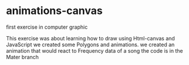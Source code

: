 # animations-canvas
first exercise in computer graphic

This exercise was about learning how to draw using Html-canvas and JavaScript
we created some Polygons and animations.
we created an animation that would react to Frequency data of a song
the code is in the Mater branch
